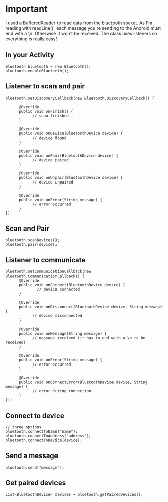 # Important
I used a BufferedReader to read data from the bluetooth socket. As I'm reading with readLine(), each message you're sending to the Android must end with a \n. Otherwise it won't be received.
The class uses listeners so everything is really easy!

## In your Activity

	Bluetooth bluetooth = new Bluetooth();
	bluetooth.enableBluetooth();
	
## Listener to scan and pair

	bluetooth.setDiscoveryCallback(new Bluetooth.DiscoveryCallback() {
	
	      @Override
	      public void onFinish() {
	            // scan finished
	      }
	      
	      @Override
	      public void onDevice(BluetoothDevice device) {
	            // device found
	      }
	      
	      @Override
	      public void onPair(BluetoothDevice device) {
	            // device paired
	      }
	      
	      @Override
	      public void onUnpair(BluetoothDevice device) {
	            // device unpaired
	      }
	      
	      @Override
	      public void onError(String message) {
	            // error occurred
	      }
	});
	
## Scan and Pair

	bluetooth.scanDevices();
	bluetooth.pair(device);
	
## Listener to communicate

	bluetooth.setCommunicationCallback(new Bluetooth.CommunicationCallback() {
	      @Override
	      public void onConnect(BluetoothDevice device) {
	              // device connected
	      }
	      
	      @Override
	      public void onDisconnect(BluetoothDevice device, String message) {
	            // device disconnected
	      }
	      
	      @Override
	      public void onMessage(String message) {
	            // message received (it has to end with a \n to be received)
	      }
	      
	      @Override
	      public void onError(String message) {
	            // error occurred 
	      }
	      
	      @Override
	      public void onConnectError(BluetoothDevice device, String message) {
	            // error during connection
	      }
	});
	
## Connect to device
	
	// three options
	bluetooth.connectToName("name");
	bluetooth.connectToAddress("address");
	bluetooth.connectToDevice(device);
	
## Send a message

	bluetooth.send("message");
	
## Get paired devices

	List<BluetoothDevice> devices = bluetooth.getPairedDevices();
